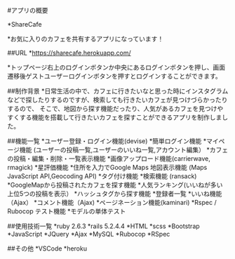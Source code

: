 #アプリの概要

*ShareCafe

*お気に入りのカフェを共有するアプリになっています！

##URL
*https://sharecafe.herokuapp.com/

*トップページ右上のログインボタンか中央にあるログインボタンを押し、画面遷移後ゲストユーザーログインボタンを押すとログインすることができます。

##制作背景
*日常生活の中で、カフェに行きたいなと思った時にインスタグラムなどで探したりするのですが、検索しても行きたいカフェが見つけづらかったりするので、
 そこで、地図から探す機能だったり、人気があるカフェを見つけやすくする機能を搭載して行きたいカフェを探すことができるアプリを制作しました。

##機能一覧
*ユーザー登録・ログイン機能(devise)
*簡単ログイン機能
*マイページ機能 (ユーザーの投稿一覧,ユーザーのいいね一覧,アカウント編集）
*カフェの投稿・編集・削除・一覧表示機能
*画像アップロード機能(carrierwave, rmagick)
*星評価機能
*住所を入力でGoogle Maps 地図表示機能 (Maps JavaScript API,Geocoding API)
*タグ付け機能
*検索機能 (ransack)
*GoogleMapから投稿されたカフェを探す機能
*人気ランキング(いいねが多い上位5つの投稿を表示）
*ハッシュタグから探す機能
*登録者一覧
*いいね機能（Ajax）
*コメント機能（Ajax)
*ページネーション機能(kaminari)
*Rspec / Rubocop テスト機能
*モデルの単体テスト


##使用技術一覧
*ruby 2.6.3
*rails 5.2.4.4
*HTML
*scss
*Bootstrap
*JavaScript
*JQuery
*Ajax
*MySQL
*Rubocop
*RSpec

##その他
*VSCode
*heroku
